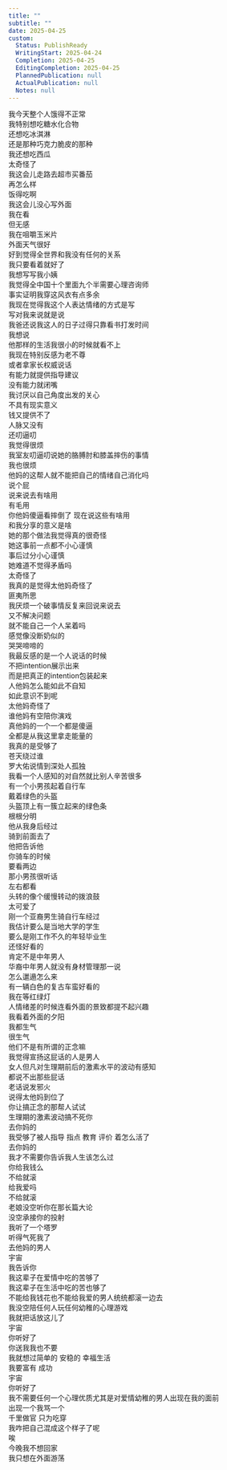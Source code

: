 ```yaml
---  
title: ""  
subtitle: ""  
date: 2025-04-25  
custom:  
  Status: PublishReady  
  WritingStart: 2025-04-24  
  Completion: 2025-04-25  
  EditingCompletion: 2025-04-25  
  PlannedPublication: null  
  ActualPublication: null  
  Notes: null  
---          
```

我今天整个人饿得不正常        
我特别想吃糖水化合物        
还想吃冰淇淋        
还是那种巧克力脆皮的那种          
我还想吃西瓜        
太奇怪了          
我这会儿走路去超市买番茄        
再怎么样        
饭得吃啊          
我这会儿没心写外面        
我在看        
但无感        
我在咀嚼玉米片          
外面天气很好        
好到觉得全世界和我没有任何的关系        
我只要看着就好了          
我想写写我小姨        
我觉得全中国十个里面九个半需要心理咨询师          
事实证明我穿这风衣有点多余          
我现在觉得我这个人表达情绪的方式是写        
写对我来说就是说          
我爸还说我这人的日子过得只靠看书打发时间        
我想说        
他那样的生活我很小的时候就看不上        
我现在特别反感为老不尊        
或者拿家长权威说话        
有能力就提供指导建议        
没有能力就闭嘴        
我讨厌以自己角度出发的关心        
不具有现实意义        
钱又提供不了        
人脉又没有        
还叨逼叨        
我觉得很烦          
我室友叨逼叨说她的胳膊肘和膝盖摔伤的事情        
我也很烦        
他妈的这帮人就不能把自己的情绪自己消化吗        
说个屁        
说来说去有啥用        
有毛用        
你他妈傻逼看摔倒了 现在说这些有啥用        
和我分享的意义是啥        
她的那个做法我觉得真的很奇怪        
她这事前一点都不小心谨慎        
事后过分小心谨慎        
她难道不觉得矛盾吗        
太奇怪了        
我真的是觉得太他妈奇怪了        
匪夷所思          
我厌烦一个破事情反复来回说来说去        
又不解决问题        
就不能自己一个人呆着吗        
感觉像没断奶似的        
哭哭啼啼的          
我最反感的是一个人说话的时候        
不把intention展示出来        
而是把真正的intention包装起来        
人他妈怎么能如此不自知        
如此意识不到呢        
太他妈奇怪了          
谁他妈有空陪你演戏        
真他妈的一个一个都是傻逼        
全都是从我这里拿走能量的          
我真的是受够了          
苍天绕过谁          
罗大佑说情到深处人孤独        
我看一个人感知的对自然就比别人辛苦很多          
有一个小男孩起着自行车        
戴着绿色的头盔        
头盔顶上有一簇立起来的绿色条        
根根分明        
他从我身后经过        
骑到前面去了        
他把告诉他        
你骑车的时候        
要看两边        
那小男孩很听话        
左右都看        
头转的像个缓慢转动的拨浪鼓        
太可爱了          
刚一个亚裔男生骑自行车经过        
我估计要么是当地大学的学生        
要么是刚工作不久的年轻毕业生        
还怪好看的        
肯定不是中年男人        
华裔中年男人就没有身材管理那一说        
怎么邋遢怎么来          
有一辆白色的复古车蛮好看的          
我在等红绿灯          
人情绪差的时候连看外面的景致都提不起兴趣          
我看着外面的夕阳        
我都生气        
很生气          
他们不是有所谓的正念嘛        
我觉得宣扬这屁话的人是男人        
女人但凡对生理期前后的激素水平的波动有感知        
都说不出那些屁话          
老话说发邪火        
说得太他妈到位了        
你让搞正念的那帮人试试        
生理期的激素波动搞不死你        
去你妈的        
我受够了被人指导 指点 教育 评价 着怎么活了        
去你妈的          
我才不需要你告诉我人生该怎么过        
你给我钱么        
不给就滚        
给我爱吗        
不给就滚        
老娘没空听你在那长篇大论        
没空承接你的投射          
我听了一个塔罗        
听得气死我了        
去他妈的男人          
宇宙        
我告诉你        
我这辈子在爱情中吃的苦够了        
我这辈子在生活中吃的苦也够了          
不能给我钱花也不能给我爱的男人统统都滚一边去        
我没空陪任何人玩任何幼稚的心理游戏          
我就把话放这儿了        
宇宙        
你听好了        
你送我我也不要          
我就想过简单的 安稳的 幸福生活        
我要富有 成功           
宇宙        
你听好了        
我不需要任何一个心理优质尤其是对爱情幼稚的男人出现在我的面前        
出现一个我骂一个          
千里做官 只为吃穿        
我咋把自己混成这个样子了呢        
唉          
今晚我不想回家        
我只想在外面游荡          
      